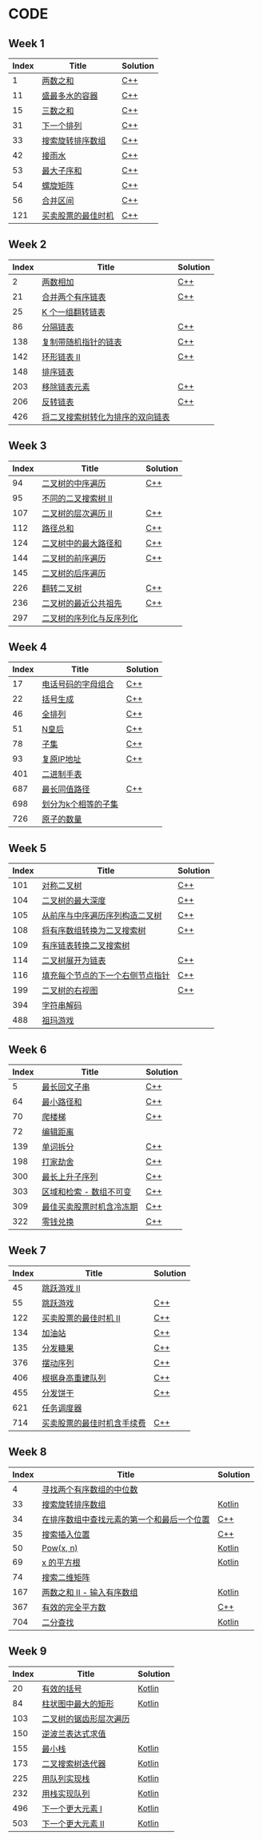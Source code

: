 # CODE

## Week 1

| Index | Title                                                        | Solution                                                     |
| ----- | ------------------------------------------------------------ | ------------------------------------------------------------ |
| 1     | [两数之和](https://leetcode-cn.com/problems/two-sum/)        | [C++](https://github.com/t-haxue/CODE/tree/master/WEEK%201/1.cpp) |
| 11    | [盛最多水的容器](https://leetcode-cn.com/problems/container-with-most-water/) | [C++](https://github.com/t-haxue/CODE/tree/master/WEEK%201/11.cpp) |
| 15    | [三数之和](https://leetcode-cn.com/problems/3sum/)           | [C++](https://github.com/t-haxue/CODE/tree/master/WEEK%201/15.cpp) |
| 31    | [下一个排列](https://leetcode-cn.com/problems/next-permutation/) | [C++](https://github.com/t-haxue/CODE/tree/master/WEEK%201/31.cpp) |
| 33    | [搜索旋转排序数组](https://leetcode-cn.com/problems/search-in-rotated-sorted-array/) | [C++](https://github.com/t-haxue/CODE/tree/master/WEEK%201/33.cpp) |
| 42    | [接雨水](https://leetcode-cn.com/problems/trapping-rain-water/) | [C++](https://github.com/t-haxue/CODE/tree/master/WEEK%201/42.cpp) |
| 53    | [最大子序和](https://leetcode-cn.com/problems/maximum-subarray/) | [C++](https://github.com/t-haxue/CODE/tree/master/WEEK%201/53.cpp) |
| 54    | [螺旋矩阵](https://leetcode-cn.com/problems/spiral-matrix/)  | [C++](https://github.com/t-haxue/CODE/tree/master/WEEK%201/54.cpp) |
| 56    | [合并区间](https://leetcode-cn.com/problems/merge-intervals/) | [C++](https://github.com/t-haxue/CODE/tree/master/WEEK%201/56.cpp) |
| 121   | [买卖股票的最佳时机](https://leetcode-cn.com/problems/best-time-to-buy-and-sell-stock/) | [C++](https://github.com/t-haxue/CODE/tree/master/WEEK%201/121.cpp) |

## Week 2

| Index | Title                                                        | Solution                                                     |
| ----- | ------------------------------------------------------------ | ------------------------------------------------------------ |
| 2     | [两数相加](https://leetcode-cn.com/problems/add-two-numbers/) | [C++](https://github.com/t-haxue/CODE/tree/master/WEEK%202/2.cpp) |
| 21    | [合并两个有序链表](https://leetcode-cn.com/problems/merge-two-sorted-lists/) | [C++](https://github.com/t-haxue/CODE/tree/master/WEEK%202/21.cpp) |
| 25    | [K 个一组翻转链表](https://leetcode-cn.com/problems/reverse-nodes-in-k-group/) |                                                              |
| 86    | [分隔链表](https://leetcode-cn.com/problems/partition-list/) | [C++](https://github.com/t-haxue/CODE/tree/master/WEEK%202/86.cpp) |
| 138   | [复制带随机指针的链表](https://leetcode-cn.com/problems/copy-list-with-random-pointer/) | [C++](https://github.com/t-haxue/CODE/tree/master/WEEK%202/138.cpp) |
| 142   | [环形链表 II](https://leetcode-cn.com/problems/linked-list-cycle-ii/) | [C++](https://github.com/t-haxue/CODE/tree/master/WEEK%202/142.cpp) |
| 148   | [排序链表](https://leetcode-cn.com/problems/sort-list/)      |                                                              |
| 203   | [移除链表元素](https://leetcode-cn.com/problems/remove-linked-list-elements/) | [C++](https://github.com/t-haxue/CODE/tree/master/WEEK%202/203.cpp) |
| 206   | [反转链表](https://leetcode-cn.com/problems/reverse-linked-list/) | [C++](https://github.com/t-haxue/CODE/tree/master/WEEK%202/206.cpp) |
| 426   | [将二叉搜索树转化为排序的双向链表](https://leetcode-cn.com/problems/convert-binary-search-tree-to-sorted-doubly-linked-list/) |                                                              |

## Week 3

| Index | Title                                                        | Solution                                                     |
| ----- | ------------------------------------------------------------ | ------------------------------------------------------------ |
| 94    | [二叉树的中序遍历](https://leetcode-cn.com/problems/binary-tree-inorder-traversal/) | [C++](https://github.com/t-haxue/CODE/tree/master/WEEK%203/94.cpp) |
| 95    | [不同的二叉搜索树 II](https://leetcode-cn.com/problems/unique-binary-search-trees-ii/) |                                                              |
| 107   | [二叉树的层次遍历 II](https://leetcode-cn.com/problems/binary-tree-level-order-traversal-ii/) | [C++](https://github.com/t-haxue/CODE/tree/master/WEEK%203/107.cpp) |
| 112   | [路径总和](https://leetcode-cn.com/problems/path-sum/)       | [C++](https://github.com/t-haxue/CODE/tree/master/WEEK%203/112.cpp) |
| 124   | [二叉树中的最大路径和](https://leetcode-cn.com/problems/binary-tree-maximum-path-sum/) | [C++](https://github.com/t-haxue/CODE/tree/master/WEEK%203/124.cpp) |
| 144   | [二叉树的前序遍历](https://leetcode-cn.com/problems/binary-tree-preorder-traversal/) | [C++](https://github.com/t-haxue/CODE/tree/master/WEEK%203/144.cpp) |
| 145   | [二叉树的后序遍历](https://leetcode-cn.com/problems/binary-tree-postorder-traversal/) |                                                              |
| 226   | [翻转二叉树](https://leetcode-cn.com/problems/invert-binary-tree/) | [C++](https://github.com/t-haxue/CODE/tree/master/WEEK%203/226.cpp) |
| 236   | [二叉树的最近公共祖先](https://leetcode-cn.com/problems/lowest-common-ancestor-of-a-binary-tree/) | [C++](https://github.com/t-haxue/CODE/tree/master/WEEK%203/236.cpp) |
| 297   | [二叉树的序列化与反序列化](https://leetcode-cn.com/problems/serialize-and-deserialize-binary-tree/) |                                                              |

## Week 4

| Index | Title                                                        | Solution                                                     |
| ----- | ------------------------------------------------------------ | ------------------------------------------------------------ |
| 17    | [电话号码的字母组合](https://leetcode-cn.com/problems/letter-combinations-of-a-phone-number/) | [C++](https://github.com/t-haxue/CODE/tree/master/WEEK%204/17.cpp) |
| 22    | [括号生成](https://leetcode-cn.com/problems/generate-parentheses/) | [C++](https://github.com/t-haxue/CODE/tree/master/WEEK%204/22.cpp) |
| 46    | [全排列](https://leetcode-cn.com/problems/permutations/)     | [C++](https://github.com/t-haxue/CODE/tree/master/WEEK%204/46.cpp) |
| 51    | [N皇后](https://leetcode-cn.com/problems/n-queens/)          | [C++](https://github.com/t-haxue/CODE/tree/master/WEEK%204/51.cpp) |
| 78    | [子集](https://leetcode-cn.com/problems/subsets/)            | [C++](https://github.com/t-haxue/CODE/tree/master/WEEK%204/78.cpp) |
| 93    | [复原IP地址](https://leetcode-cn.com/problems/restore-ip-addresses/) | [C++](https://github.com/t-haxue/CODE/tree/master/WEEK%204/93.cpp) |
| 401   | [二进制手表](https://leetcode-cn.com/problems/binary-watch/) |                                                              |
| 687   | [最长同值路径](https://leetcode-cn.com/problems/longest-univalue-path/) | [C++](https://github.com/t-haxue/CODE/tree/master/WEEK%204/687.cpp) |
| 698   | [划分为k个相等的子集](https://leetcode-cn.com/problems/partition-to-k-equal-sum-subsets/) |                                                              |
| 726   | [原子的数量](https://leetcode-cn.com/problems/number-of-atoms/) |                                                              |

## Week 5

| Index | Title                                                        | Solution                                                     |
| ----- | ------------------------------------------------------------ | ------------------------------------------------------------ |
| 101   | [对称二叉树](https://leetcode-cn.com/problems/symmetric-tree/) | [C++](https://github.com/t-haxue/CODE/tree/master/WEEK%205/101.cpp) |
| 104   | [二叉树的最大深度](https://leetcode-cn.com/problems/maximum-depth-of-binary-tree/) | [C++](https://github.com/t-haxue/CODE/tree/master/WEEK%205/104.cpp) |
| 105   | [从前序与中序遍历序列构造二叉树](https://leetcode-cn.com/problems/construct-binary-tree-from-preorder-and-inorder-traversal/) | [C++](https://github.com/t-haxue/CODE/tree/master/WEEK%205/105.cpp) |
| 108   | [将有序数组转换为二叉搜索树](https://leetcode-cn.com/problems/convert-sorted-array-to-binary-search-tree/) | [C++](https://github.com/t-haxue/CODE/tree/master/WEEK%205/108.cpp) |
| 109   | [有序链表转换二叉搜索树](https://leetcode-cn.com/problems/convert-sorted-list-to-binary-search-tree/) |                                                              |
| 114   | [二叉树展开为链表](https://leetcode-cn.com/problems/flatten-binary-tree-to-linked-list/) | [C++](https://github.com/t-haxue/CODE/tree/master/WEEK%205/114.cpp) |
| 116   | [填充每个节点的下一个右侧节点指针](https://leetcode-cn.com/problems/populating-next-right-pointers-in-each-node/) | [C++](https://github.com/t-haxue/CODE/tree/master/WEEK%205/116.cpp) |
| 199   | [二叉树的右视图](https://leetcode-cn.com/problems/binary-tree-right-side-view/) | [C++](https://github.com/t-haxue/CODE/tree/master/WEEK%205/199.cpp) |
| 394   | [字符串解码](https://leetcode-cn.com/problems/decode-string/) |                                                              |
| 488   | [祖玛游戏](https://leetcode-cn.com/problems/zuma-game/)      |                                                              |

## Week 6

| Index | Title                                                        | Solution                                                     |
| ----- | ------------------------------------------------------------ | ------------------------------------------------------------ |
| 5     | [最长回文子串](https://leetcode-cn.com/problems/longest-palindromic-substring/) | [C++](https://github.com/t-haxue/CODE/tree/master/WEEK%206/5.cpp) |
| 64    | [最小路径和](https://leetcode-cn.com/problems/minimum-path-sum/) | [C++](https://github.com/t-haxue/CODE/tree/master/WEEK%206/64.cpp) |
| 70    | [爬楼梯](https://leetcode-cn.com/problems/climbing-stairs/)  | [C++](https://github.com/t-haxue/CODE/tree/master/WEEK%206/70.cpp) |
| 72    | [编辑距离](https://leetcode-cn.com/problems/edit-distance/)  |                                                              |
| 139   | [单词拆分](https://leetcode-cn.com/problems/word-break/)     | [C++](https://github.com/t-haxue/CODE/tree/master/WEEK%206/139.cpp) |
| 198   | [打家劫舍](https://leetcode-cn.com/problems/house-robber/)   | [C++](https://github.com/t-haxue/CODE/tree/master/WEEK%206/198.cpp) |
| 300   | [最长上升子序列](https://leetcode-cn.com/problems/longest-increasing-subsequence/) | [C++](https://github.com/t-haxue/CODE/tree/master/WEEK%206/300.cpp) |
| 303   | [区域和检索 - 数组不可变](https://leetcode-cn.com/problems/range-sum-query-immutable/) | [C++](https://github.com/t-haxue/CODE/tree/master/WEEK%206/303.cpp) |
| 309   | [最佳买卖股票时机含冷冻期](https://leetcode-cn.com/problems/best-time-to-buy-and-sell-stock-with-cooldown/) | [C++](https://github.com/t-haxue/CODE/tree/master/WEEK%206/309.cpp) |
| 322   | [零钱兑换](https://leetcode-cn.com/problems/coin-change/)    | [C++](https://github.com/t-haxue/CODE/tree/master/WEEK%206/.cpp) |

## Week 7

| Index | Title                                                        | Solution                                                     |
| ----- | ------------------------------------------------------------ | ------------------------------------------------------------ |
| 45    | [跳跃游戏 II](https://leetcode-cn.com/problems/jump-game-ii/) |                                                              |
| 55    | [跳跃游戏](https://leetcode-cn.com/problems/jump-game/)      | [C++](https://github.com/t-haxue/CODE/tree/master/WEEK%207/55.cpp) |
| 122   | [买卖股票的最佳时机 II](https://leetcode-cn.com/problems/best-time-to-buy-and-sell-stock-ii/) | [C++](https://github.com/t-haxue/CODE/tree/master/WEEK%207/122.cpp) |
| 134   | [加油站](https://leetcode-cn.com/problems/gas-station/)      | [C++](https://github.com/t-haxue/CODE/tree/master/WEEK%207/134.cpp) |
| 135   | [分发糖果](https://leetcode-cn.com/problems/candy/)          | [C++](https://github.com/t-haxue/CODE/tree/master/WEEK%207/135.cpp) |
| 376   | [摆动序列](https://leetcode-cn.com/problems/wiggle-subsequence/) | [C++](https://github.com/t-haxue/CODE/tree/master/WEEK%207/376.cpp) |
| 406   | [根据身高重建队列](https://leetcode-cn.com/problems/queue-reconstruction-by-height/) | [C++](https://github.com/t-haxue/CODE/tree/master/WEEK%207/406.cpp) |
| 455   | [分发饼干](https://leetcode-cn.com/problems/assign-cookies/) | [C++](https://github.com/t-haxue/CODE/tree/master/WEEK%207/455.cpp) |
| 621   | [任务调度器](https://leetcode-cn.com/problems/task-scheduler/) |                                                              |
| 714   | [买卖股票的最佳时机含手续费](https://leetcode-cn.com/problems/best-time-to-buy-and-sell-stock-with-transaction-fee/) | [C++](https://github.com/t-haxue/CODE/tree/master/WEEK%207/714.cpp) |

## Week 8

| Index | Title                                                        | Solution                                                     |
| ----- | ------------------------------------------------------------ | ------------------------------------------------------------ |
| 4     | [寻找两个有序数组的中位数](https://leetcode-cn.com/problems/median-of-two-sorted-arrays) |                                                              |
| 33    | [搜索旋转排序数组](https://leetcode-cn.com/problems/search-in-rotated-sorted-array) | [Kotlin](https://github.com/t-haxue/CODE/tree/master/WEEK%208/33.kt) |
| 34    | [在排序数组中查找元素的第一个和最后一个位置](https://leetcode-cn.com/problems/find-first-and-last-position-of-element-in-sorted-array) | [C++](https://github.com/t-haxue/CODE/tree/master/WEEK%208/34.cpp) |
| 35    | [搜索插入位置](https://leetcode-cn.com/problems/search-insert-position) | [C++](https://github.com/t-haxue/CODE/tree/master/WEEK%208/35.cpp) |
| 50    | [Pow(x, n)](https://leetcode-cn.com/problems/powx-n)         | [Kotlin](https://github.com/t-haxue/CODE/tree/master/WEEK%208/50.kt) |
| 69    | [x 的平方根](https://leetcode-cn.com/problems/sqrtx)         | [Kotlin](https://github.com/t-haxue/CODE/tree/master/WEEK%208/69.kt) |
| 74    | [搜索二维矩阵](https://leetcode-cn.com/problems/search-a-2d-matrix) |                                                              |
| 167   | [两数之和 II - 输入有序数组](https://leetcode-cn.com/problems/two-sum-ii-input-array-is-sorted) | [Kotlin](https://github.com/t-haxue/CODE/tree/master/WEEK%208/167.kt) |
| 367   | [有效的完全平方数](https://leetcode-cn.com/problems/valid-perfect-square) | [C++](https://github.com/t-haxue/CODE/tree/master/WEEK%208/367.cpp) |
| 704   | [二分查找](https://leetcode-cn.com/problems/binary-search)   | [Kotlin](https://github.com/t-haxue/CODE/tree/master/WEEK%208/704.kt) |

## Week 9

| Index | Title                                                        | Solution                                                     |
| ----- | ------------------------------------------------------------ | ------------------------------------------------------------ |
| 20    | [有效的括号](https://leetcode-cn.com/problems/valid-parentheses) | [Kotlin](https://github.com/t-haxue/CODE/tree/master/WEEK%209/20.kt) |
| 84    | [柱状图中最大的矩形](https://leetcode-cn.com/problems/largest-rectangle-in-histogram) | [Kotlin](https://github.com/t-haxue/CODE/tree/master/WEEK%209/84.kt) |
| 103   | [二叉树的锯齿形层次遍历](https://leetcode-cn.com/problems/binary-tree-zigzag-level-order-traversal) |                                                              |
| 150   | [逆波兰表达式求值](https://leetcode-cn.com/problems/evaluate-reverse-polish-notation) |                                                              |
| 155   | [最小栈](https://leetcode-cn.com/problems/min-stack)         | [Kotlin](https://github.com/t-haxue/CODE/tree/master/WEEK%209/155.kt) |
| 173   | [二叉搜索树迭代器](https://leetcode-cn.com/problems/binary-search-tree-iterator) | [Kotlin](https://github.com/t-haxue/CODE/tree/master/WEEK%209/20.kt) |
| 225   | [用队列实现栈](https://leetcode-cn.com/problems/implement-stack-using-queues) | [Kotlin](https://github.com/t-haxue/CODE/tree/master/WEEK%209/225.kt) |
| 232   | [用栈实现队列](https://leetcode-cn.com/problems/implement-queue-using-stacks) | [Kotlin](https://github.com/t-haxue/CODE/tree/master/WEEK%209/232.kt) |
| 496   | [下一个更大元素 I](https://leetcode-cn.com/problems/next-greater-element-i) | [Kotlin](https://github.com/t-haxue/CODE/tree/master/WEEK%209/496.kt) |
| 503   | [下一个更大元素 II](https://leetcode-cn.com/problems/next-greater-element-ii) | [Kotlin](https://github.com/t-haxue/CODE/tree/master/WEEK%209/503.kt) |

